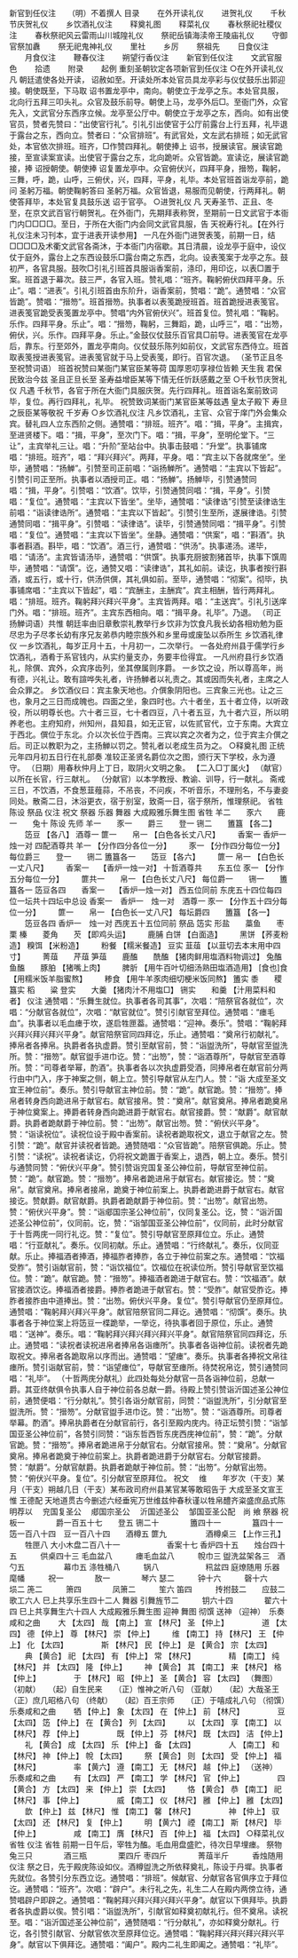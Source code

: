 新官到任仪注　　（明）不着撰人
目录 
　　在外开读礼仪 
　　进贺礼仪 
　　千秋节庆贺礼仪 
　　乡饮酒礼仪注 
　　释奠礼图 
　　释菜礼仪 
　　春秋祭祀社稷仪注 
　　春秋祭祀风云雷雨山川城隍礼仪 
　　祭祀岳镇海渎帝王陵庙礼仪 
　　守御官祭加纛 
　　祭无祀鬼神礼仪 
　　里社 
　　乡厉 
　　祭祖先 
　　日食仪注 
　　月食仪注 
　　鞭春仪注 
　　朔望行香仪注 
　　新官到任仪注 
　　文武官服色 
　　拾遗 
　　附录 
　　起例 
重刻圣朝钦定各项新官到任仪注 
○在外开读礼仪 
凡 
朝廷遣使各处开读， 
诏赦如至。开读处所本处官员具龙亭彩与仪仗鼓乐出郭迎接。朝使既至，下马取 
诏书置龙亭中，南向。朝使立于龙亭之东。本处官具服，北向行五拜三叩头礼。众官及鼓乐前导。朝使上马，龙亭外后□。至衙门外，众官先入，文武官分东西序立候。龙亭至公厅中。朝使立于龙亭之东，西向。如有出使官员，赞者先赞曰：“出使官行礼”。引礼引出使官于公厅前露台上行五拜，礼毕退于露台之东，西向立。赞者曰：“众官排班”。有武官处，文左武右排班；如无武官处，本官依次排班。班齐，□作赞四拜礼。朝使捧上 
诏书，授展读官。展读官跪接，至宣读案宣读。出使官于露台之东，北向跪听。众官皆跪。宣读讫，展读官跪接，捧 
诏授朝使。朝使捧 
诏复置龙亭中。众官俯伏兴，四拜平身，搢笏，鞠躬，三舞，呼，跪，山呼，三俯伏，兴，四拜，平身，礼毕。本处官班首诣龙亭前，跪问
圣躬万福。朝使鞠躬答曰 
圣躬万福。众官皆退，易服而见朝使，行两拜礼。朝使答拜毕，本处官复具鼓乐送 
诏于官亭。 
○进贺礼仪 
凡 
天寿圣节、正且、冬至，在京文武百官行朝贺礼。在外衙门，先期拜表称贺，至期前一日文武官于本衙门内□□□□。至日，于所在大衙门内会同文武官具服，告 
天祝寿行礼。【在外行礼仪注未习刊本，宜于进表开读参用】 
一凡在外衙门进贺表笺，前期一日，结□□□□及术衢文武官各斋沐，于本衙门内宿歇。其日清晨，设龙亭于庭中，设仪仗于庭外，露台上之东西设鼓乐□露台南之东西，北向。设表笺案于龙亭之东。鼓初严，各官具服。鼓吹□引礼引班首具服诣香案前，涤印，用印讫，以表□置于案。班首退于幕次。鼓三严，各官入班。赞礼唱：“班齐。鞠躬俯伏四拜平身。乐止”。唱：“进表”。引礼引班首由东阶升，诣香案前，赞唱：“跪”。通赞唱：“众官皆跪”。赞唱：“搢笏”。班首搢笏。执事者以表笺跪授班首。班首跪授进表笺官。进表笺官跪受表笺置龙亭中。赞唱“内外官俯伏兴”。班首复位。赞礼唱：“鞠躬。乐作。四拜平身。乐止”。唱：“搢笏，鞠躬，三舞蹈，跪，山呼三”，唱：“出笏，俯伏，兴。乐作。四拜平身。乐止。”金鼓仪仗鼓乐百官具□前导。进表笺官在龙亭后，靠东。行至郊外，置龙亭南向。仪仗鼓乐陈列如前仪，文武官东西侍立。班首取表笺授进表笺官。进表笺官就于马上受表笺，即行。百官次退。 
（圣节正且冬至祝赞词语）
班首祝赞曰某衙门某官臣某等荷 
国厚恩叨享禄位皆赖 
天生我 
君保民致治今兹 
圣且正旦长至 
圣寿益增臣某等下情无任忻跃感戴之至 
○千秋节庆贺礼仪 
凡遇 
千秋节，各官于所在大衙门具服庆贺。先行四拜礼。班首诣名案前致词毕，复位。再行四拜礼，礼毕。 
祝赞致词某衙门某官臣某等兹遇 
皇太子殿下 
寿旦之辰臣某等敬祝 
千岁寿 
○乡饮酒礼仪注 
凡乡饮酒礼，主官、众官于庠门外会集众宾。替礼四人立东西阶之侧。通赞唱：“排班。班齐”。唱：“揖，平身”。主揖宾，至进贤楼下。唱：“揖，平身”，至次门下。唱：“揖，平身”，至明伦堂下。“三让”，主宾举礼三让。唱：“升阶”至站台中。执事击鼓唱：“升堂”。执事铺席唱：“排班。班齐”，唱：“拜兴拜兴”。两拜，平身。唱：“宾主以下各就席坐”。坐毕，通赞唱：“扬觯”。引赞至司正前唱：“诣扬觯所”。通赞唱：“主宾以下皆起”。引赞引司正至所。执事者以酒授司正。唱：“扬觯”。扬觯毕，引赞通赞同唱：“揖，平身”。引赞唱：“饮酒”。饮毕，引赞通赞同唱：“揖，平身”。引赞唱：“复位”。通赞唱：“主宾以下皆坐”。坐毕，通赞唱：“读律诰”引赞至读律诰生前唱：“诣读律诰所”。通赞唱：“主宾以下皆起”。引赞引生至所，遂展律诰。引赞通赞同唱：“揖平身”。引赞唱：“读律诰”。读毕，引赞通赞同唱：“揖平身”。引赞唱：“复位”。通赞唱：“主宾以下皆坐”。坐静。通赞唱：“供案”，唱：“斟酒”。执事者斟酒。斟毕，唱：“饮酒”。酒三行，通赞唱：“供汤”。执事递汤。递毕，唱：“请汤”。主宾皆请汤毕，通赞唱：“供馔”。执事充厨披割猪首毕，执事下馔周毕，通赞唱：“请馔”。讫，通赞又唱：“读律诰”，其礼如前。读讫，执事者按行斟酒，或五行，或十行，供汤供僎，其礼俱如前。至毕，通赞唱：“彻案”。彻毕，执事铺席唱：“主宾以下皆起”，唱：“宾酬主，主酬宾”。宾主相酬，皆行两拜礼。唱：“排班。班齐。鞠躬拜兴拜兴平身”。主宾皆两拜。唱：“主送宾”。引礼引送庠门外。唱：“排班。班齐”。主宾东西相向。唱：“揖平身。礼毕”。乃退。 
（司正扬觯词语）共惟 
朝廷率由旧章敷崇礼教举行乡饮非为饮食凡我长幼各相劝勉为臣尽忠为子尽孝长幼有序兄友弟恭内睦宗族外和乡里毋或废坠以忝所生 
乡饮酒礼律仪 
一乡饮酒礼，每岁正月十五，十月初一，二次举行。 
一各处府州县于儒学行乡饮酒礼，酒肴于系官钱内，从实约量支办，务要丰俭得宜。 
一凡州府县行乡饮酒礼，除僎、宾外，众宾序齿列，坐其僚属则序爵。 
一乡饮之设，所以尊高年，尚有德，兴礼让。敢有諠哗失礼者，许扬觯者以礼责之。其或因而失礼者，主席之人会众罪之。 
乡饮酒仪曰：宾主象天地也。介僎象阴阳也。三宾象三光也。让之三也，象月之三日而成魄也。四面之坐，象四时也。六十者坐，五十者立侍，以听政役，所以明尊长也。六十者三豆，七十者四豆，八十者五豆，九十者六豆，所以明养老也。主府知府，州知州，县知县，如无正官，以佐贰官代，立于东南。大宾立于西北。僎位于东北。介以次长位于西南。三宾以宾之次者为之，位于宾主介僎之后。司正以教职为之，主扬觯以罚之。赞礼者以老成生员为之。 
○释奠礼图 
正统元年四月初五日行在礼部奏 
准较正圣贤名爵位次之图，颁行天下学校，永为遵守。 
（日期）用春秋仲月上丁日，取阴火文明之象。 【二入□丁属火】 
（献官）以所在长官，行三献礼。 
（分献官）以本学教授、教谕、训导，行一献礼。 
斋戒三日，不饮酒，不食葱韮薤蒜，不吊丧，不问疾，不听音乐，不理刑名，不与妻妾同处。散斋二日，沐浴更衣，宿于别室，致斋一日，宿于祭所，惟理祭祀。 
省牲 
陈设 
祭品 
仪注 
祝文 
祭器 
乐器 
舞器 
大成殿雅乐舞生图 
省牲 
羊二　　豕六　　鹿一　　兔十 
陈设 
先师 
羊一　　豕一　　爵三　　登一 
铏二　　簠簋 【各二】 　　笾豆 【各八】 酒尊一 
篚一　　帛一 【白色各长丈八尺】 　　香案一 
香炉一　烛一对 
四配酒尊共 
羊一 【分作四分各位一分】 　　豕一 【分作四分每位一分】 
每位爵三　　登一　　铏二 
簠簋各一　　笾豆 【各六】 　　篚一 
帛一 【白色长一丈八尺】 　　香案一　 【香炉一烛一对】 
十哲酒尊共　　东五位 
豕一 【分作五分每位一分】 　　篚共一　　帛一 【白色长丈八尺】 
每位爵一　　铏一　　簠簋各一 
笾豆各四　　香案一　 【香炉一烛一对】 
西五位同前 
东庑五十四位每四位一坛共十四坛中总设 
香案一　香炉一　烛一对　酒尊一 
豕一 【分作五十四分每位一分】 　　篚一　　帛一 【白色长一丈八尺】 
每坛爵四　　簠簋 【各一】 　　笾豆各四 
香炉一　烛一对 
西庑五十五位同前 
祭品 
笾实 
形盐　　藁鱼　　枣　　栗 
榛　　菱角　　芡 【即鸡头运】 　　鹿脯 
白饼 【白面造】 　　黑饼 【荞麦粉造】 
糗饵 【米粉造】 　　粉餐 【糯米餐造】 
豆实 
韮葅 【以韮切去本末用中四寸】 　　菁葅　　芹葅 
笋葅　　鹿醢　　酰醢 【猪肉鲜用塩酒料物调过】 
兔醢　　鱼醢　　豚胉 【猪嘴上肉】 　　脾肵 【用牛百叶切细汤熟田塩酒造用】 
[食也]食 【用糯米饭羊脂蜜熬】 　　糁食 【用牛羊豕肉细切梗米饭同熬】 
簠实 
黍　　稷 
簋实 
稻　　粱 
登实　　大羹 【猪肉汁不用塩□】 
铏实　　和羹 【汁用菜料和者】 
仪注 
通赞唱：“乐舞生就位。执事者各司其事”，次唱：“陪祭官各就位”，次唱：“分献官各就位”，次唱：“献官就位”。赞引引献官至拜位。通赞唱：“瘗毛血”。执事者以毛血瘗于坎，遂启牲匣葢。通赞唱：“迎神。奏乐”。赞唱：“鞠躬拜兴拜兴拜兴拜兴平身”。献官陪祭官同四拜讫，乐止。通赞唱：“奠帛行初献礼”。捧帛者各捧帛。执爵者各执虚爵。赞引至献官前，赞：“诣盥洗所”，导献官至盥洗所。赞：“搢笏”。献官盥手进巾讫。赞：“出笏”，赞：“诣酒尊所”，导献官至酒尊所。赞：“司尊者举幂，酌酒”。执事者各以次执虚爵受酒，同捧帛者在献官前分两行由中门入，序于神案之侧，朝上立。赞引导献官从左门人。赞：“诣 
大成至圣文宜王神位前”。奏乐。赞引导献官主神位前。赞：“跪”。献官跪。赞：“搢笏”。捧帛者转身西向跪进帛于献官右。献官接帛。赞：“奠帛”。献官奠帛。捧帛者跪奠帛于神位奠案上。捧爵者转身西向跪进爵于献官右。献官接爵。赞：“献爵”。献官献爵。执爵者跪献爵于神位前。赞：“出笏”。献官出笏。赞：“俯伏兴平身”。赞：“诣读祝位”。读祝位设于殿中香案前。读祝者跪取祝文，退立于献官之左。赞引赞：“跪”。献官并读祝者皆跪。通赞随唱：“众官皆跪”。陪祭官俱跪。乐止。赞引赞：“读祝”。读祝者读讫，仍将祝文跪置于香案上，退西，朝上立。奏乐。赞引与通赞同赞：“俯伏兴平身”。赞引赞诣兖国复圣公神位前，导献官至神位前。赞：“跪”。献官跪。赞：“搢笏”。捧帛者跪进帛于献官右。献官接讫。赞：“奠帛”。献官奠帛。捧帛者接帛，跪奠于神位前案上。执爵者跪进爵于献官右。献官接讫。赞献爵。献官献爵。执爵者跪献爵于神位前。赞：“出笏”。献官出笏。赞：“俯伏兴平身”。赞：“诣郕国宗圣公神位前”，仪同复圣公。讫，赞：“诣沂国述圣公神位前”，仪同前。讫，赞：“诣邹国亚圣公神位前”，仪同前，此时分献官于十哲两庑一同行礼讫。赞：“复位”。赞引导献官至原拜位立。乐止。通赞唱：“行亚献礼”。奏乐。仪同初献。乐止。通赞唱：“行终献礼”。奏乐，仪同亚献。乐止。捧福酒者捧酒，捧福胙者捧胙，各立于神位前案之东。通赞唱：“饮福受胙”。赞引诣献官前，赞：“诣饮福位”。饮福位在祝读位所。赞引导献官至饮福位。赞：“跪”。献官跪。赞：“搢笏”。捧福酒者跪进于献官右。赞：“饮福酒”。献官接酒饮讫。捧福酒者接爵。捧胙者跪进于献官右。赞：“受胙”。献官受胙讫。捧胙者接胙由中道捧出。赞：“出笏。俯伏兴平身。复位”。赞引导献官仍至原拜位。通赞唱：“鞠躬拜兴拜兴平身”。献官陪祭官同二拜讫。通赞唱：“彻馔”。奏乐。执事者各于神位案上将笾豆一楪跪举，一举讫，待执事者回于原位，乐止。通赞唱：“送神”。奏乐。唱：“鞠躬拜兴拜兴拜兴拜兴平身”。献官陪祭官同四拜讫，乐止。通赞唱：“读祝者读祝进帛者捧帛各诣瘗所”。执事者各诣神位前。读祝者先跪取祝文。捧帛者各跪取帛以序而出。通赞唱：“望瘗”。奏乐。执事者各捧祝文帛往瘗所。赞引诣献官前，赞：“诣望瘗位”，导献官至瘗所。待焚祝帛讫，赞引通赞同唱：“礼毕”。 
（十哲两庑分献礼）此四处每处分献官一员各诣神位前，总献一爵。其亚终献俱令执事人自于神位前各总献一爵。待殿上赞引赞诣沂国述圣公神位前，通赞便唱：“行分献礼”。赞引各诣分献官前，同赞：“诣盥洗所”，引分献官至盥洗所。赞：“搢笏”。分献官盥手进巾讫。赞：“出笏”。赞：“诣酒尊所。司尊者举幕。酌酒”。捧帛执爵者在分献官前行，各引至殿内庑内。待正坛赞引赞：“诣邹国亚圣公神位前”，各赞引同赞：“诣东哲西哲东庑西庑神位前”，赞：“跪”。分献官跪。赞：“搢笏”。捧帛者跪进帛于分献官右。分献官接帛。赞：“奠帛”。分献官奠帛。捧帛者跪奠于神位前案上。执爵者跪进爵于分献官右。分献官接爵。赞：“献爵”。分献官献爵。执爵者跪献于神位前。赞：“出笏”。分献官出笏。赞：“俯伏兴平身。复位”。引分献官至原拜位。 
祝文 
　维　　年岁次（干支）某月（干支）朔越几日（干支）某布政司府州县某官某等敢昭告于 
大成至圣文宣王惟 
王德配 
天地道贯古今删述六经垂宪万世维兹仲春秋谨以牲帛醴齐粢盛庶品式陈明荐以 
　兖国复圣公 
　郕国宗圣公 
　沂国述圣公 
　邹国亚圣公配　尚
飨 
祭器 
祝板一　　　　爵一百五十七　　登五 
铏二十　　　　簠四十一　　　　簋四十一 
笾一百八十四　豆一百八十四　　酒樽五 
篚九　　　　　酒樽桌三 【上作三孔】 　　牲匣八 
大小木盘二百八十一　　　　　　香案十七 
香炉四十五　　烛台四十五　　　供桌四十三 
毛血盆八　　　瘗毛血盆八　　　帨巾三 
盥洗盆架各三　酒勺五　　　　　幕巾五 
涤牲桶八　　　锅八　　　　　　籸盆四 
庭燎随用 
乐器 
麾幡　　　祝一　　　　敔一　　　　琴六 
瑟二　　　钟十六　　　磬十六　　　埙二 
箎二　　　箫四　　　　凤箫二　　　笙六 
笛四　　　抟拊鼓二　　应鼓二　　　歌工六人 
巳上共享乐生四十二人 
舞器 
引舞旌节二　　　钥六十四　　　　翟六十四 
巳上共享舞生六十四人 
大成殿雅乐舞生图 
迎神 
舞图 
彻馔 
送神 
（迎神）　乐奏咸和之曲 
　　大 【太四】 哉 【南上】 宣 【林尺】 圣 【仲上】 　　　　道 【太四】 德 【仲上】 尊 【林尺】 崇 【仲上】 
　　维 【南工】 持 【林尺】 王 【仲上】 化 【太四】 　　　　斯 【林尺】 民 【仲上】 是 【黄合】 宗 【太四】 
　　典 【黄合】 祀 【太四】 有 【仲上】 常 【林尺】 　　　　精 【南工】 纯 【林尺】 并 【太四】 隆 【仲上】 
　　神 【黄合】 其 【南工】 来 【林尺】 格 【仲上】 　　　　于 【林尺】 昭 【仲上】 圣 【黄合】 容 【太四】 
（舞图） 
（初献）　　（起）自生民来　　（正）惟神之听八句 
（亚献）　　（起）大哉圣王　　（正）庶几昭格八句 
（终献）　　（起）百王宗师　　（正）于嘻成礼八句 
（彻馔）　乐奏咸和之曲 
　　牺 【仲上】 象 【太四】 在 【仲上】 前 【林尺】 　　　　豆 【太四】 笾 【仲上】 在 【黄合】 列 【太四】 
　　以 【太四】 享 【南工】 以 【林尺】 荐 【仲上】 　　　　既 【仲上】 芬 【林尺】 既 【太四】 洁 【仲上】 
　　礼 【黄合】 成 【太四】 乐 【仲上】 备 【太四】 　　　　人 【南工】 和 【林尺】 神 【仲上】 帨 【太四】 
　　祭 【黄合】 则 【太四】 受 【仲上】 福 【林尺】 　　　　率 【黄六】 遵 【南工】 无 【林尺】 越 【仲上】 
（送神）　乐奏咸和之曲 
　　有 【太四】 严 【南工】 学 【林尺】 官 【仲上】 　　　　四 【黄合】 方 【太四】 来 【仲上】 崇 【太四】 
　　恪 【黄合】 恭 【南工】 祀 【林尺】 事 【仲上】 　　　　威 【南工】 仪 【林尺】 雝 【仲上】 雝 【太四】 
　　歆 【仲上】 兹 【林尺】 惟 【南工】 馨 【林尺】 　　　　神 【仲上】 驭 【太四】 还 【林尺】 复 【仲上】 
　　明 【黄六】 禋 【南工】 斯 【林尺】 毕 【仲上】 　　　　咸 【南工】 膺 【林尺】 百 【仲上】 福 【太四】 
○释菜礼仪 
省牲 
仪注 
省牲 
前期一日午后，宰牲为醢。毛血用盘盛贮，待次日早埋瘗。
祭物 
兔三只　　　　酒三瓶　　　　栗四斤 
枣四斤　　　　菁葅半斤　　　香烛随用 
仪注 
祭之日，先于殿庑陈设如仪。酒樽盥洗之所依释奠礼，陈设于丹墀。执事者先就位。各赞引分东西立讫。通赞唱：“排班”。候献官、分献官各官俱序立于拜位讫。通赞唱：“班齐”。次唱：“辟户”。未行礼之先，礼生二人在殿内两傍立待，通赞唱辟户即辟之。通赞唱：“鞠躬拜兴拜兴拜兴拜兴平身”。献官以下俱拜毕。执爵者各执虚爵以俟。赞引唱：“诣盥洗所”，引献官如释奠初献礼行。但不奠帛。读祝至。唱：“诣沂国述圣公神位前”，通赞随唱：“行分献礼”，亦如释奠分献礼。行讫，各引赞引献官、分献官依次至原拜位讫。通赞唱：“鞠躬拜兴拜兴拜兴拜兴平身”。献官以下俱拜讫。通赞唱：“阖户”。殿内二礼生即阖之。通赞唱：“礼毕”。



